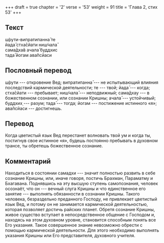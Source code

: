 +++
draft = true
chapter = '2'
verse = '53'
weight = 91
title = 'Глава 2, стих 53'
+++
## Текст

ш́рути-випратипанна̄ те  
йада̄ стха̄сйати ниш́чала̄  
сама̄дха̄в ачала̄ буддхис  
тада̄ йогам ава̄псйаси

## Пословный перевод

ш́рути --- откровение Вед; випратипанна̄ --- не испытывающий влияния
последствий кармической деятельности; те --- твой; йада̄ --- когда;
стха̄сйати --- пребывает; ниш́чала̄ --- неподвижный; сама̄дхау --- в
божественном сознании, или сознании Кришны; ачала̄ --- устойчивый;
буддхих̣ --- разум; тада̄ --- тогда; йогам --- постижение истинного «я»;
ава̄псйаси --- достигнешь.

## Перевод

Когда цветистый язык Вед перестанет волновать твой ум и когда ты,
постигнув свое истинное «я», будешь постоянно пребывать в духовном
трансе, ты обретешь божественное сознание.

## Комментарий

Находиться в состоянии самадхи --- значит полностью развить в себе
сознание Кришны, или, иначе говоря, постичь Брахман, Параматму и
Бхагавана. Поднявшись на эту высшую ступень самопознания, человек
осознаёт, что он --- вечный слуга Кришны и что единственное его занятие
--- выполнять обязанности в сознании Кришны. Такого человека,
безраздельно преданного Господу, не привлекает цветистый язык Вед, и
потому он не занимается кармической деятельностью, которая позволяет
достичь райских планет. Обретя сознание Кришны, живое существо вступает
в непосредственное общение с Господом и, находясь на этом духовном
уровне, становится способным понять все Его указания. Такое совершенное
знание невозможно обрести с помощью кармической деятельности. Для этого
необходимо выполнять указания Кришны или Его представителя, духовного
учителя.

